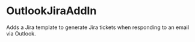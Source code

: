 # OutlookJiraAddIn
Adds a Jira template to generate Jira tickets when responding to an email via Outlook.
